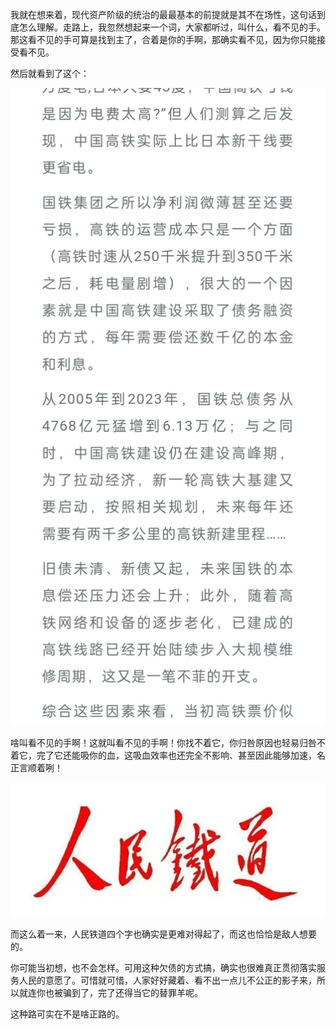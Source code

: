 我就在想来着，现代资产阶级的统治的最最基本的前提就是其不在场性，这句话到底怎么理解。走路上，我忽然想起来一个词，大家都听过，叫什么，看不见的手。那这看不见的手可算是找到主了，合着是你的手啊，那确实看不见，因为你只能接受看不见。

然后就看到了这个：

![图一](./a-Screenshot_2024-05-08-18-29-22-37.jpg)

啥叫看不见的手啊！这就叫看不见的手啊！你找不着它，你归咎原因也轻易归咎不着它，完了它还能吸你的血，这吸血效率也还完全不影响、甚至因此能够加速，名正言顺着咧！


![图二](./renmin-mmexportb24535cc8851623b787320a4aa987ad4_1715163998351.webp)

而这么着一来，人民铁道四个字也确实是更难对得起了，而这也恰恰是敌人想要的。

你可能当初想，也不会怎样。可用这种欠债的方式搞，确实也很难真正贯彻落实服务人民的意愿了。可惜就可惜，人家好好藏着、看不出一点儿不公正的影子来，所以就连你也被骗到了，完了还得当它的替罪羊呢。

这种路可实在不是啥正路的。
